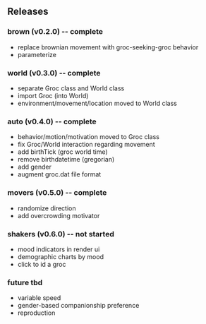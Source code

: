 ## Releases

### brown (v0.2.0) -- complete

- replace brownian movement with groc-seeking-groc behavior
- parameterize 

### world (v0.3.0) -- complete

- separate Groc class and World class
- import Groc (into World)
- environment/movement/location moved to World class

### auto (v0.4.0) -- complete

- behavior/motion/motivation moved to Groc class
- fix Groc/World interaction regarding movement
- add birthTick (groc world time)
- remove birthdatetime (gregorian)
- add gender
- augment groc.dat file format

### movers (v0.5.0) -- complete

- randomize direction
- add overcrowding motivator

### shakers (v0.6.0) -- not started

- mood indicators in render ui
- demographic charts by mood
- click to id a groc


### future tbd
- variable speed
- gender-based companionship preference
- reproduction
